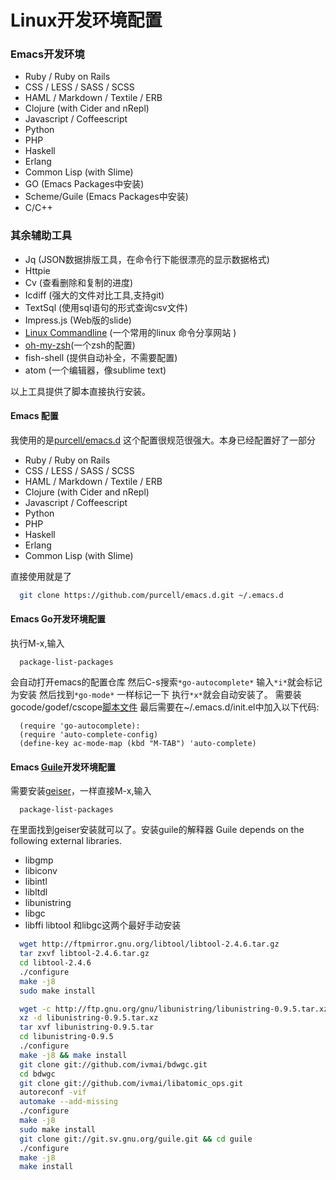 # Linux开发环境配置

### Emacs开发环境
* Ruby / Ruby on Rails
* CSS / LESS / SASS / SCSS
* HAML / Markdown / Textile / ERB
* Clojure (with Cider and nRepl)
* Javascript / Coffeescript
* Python
* PHP
* Haskell
* Erlang
* Common Lisp (with Slime)
* GO  (Emacs Packages中安装)
* Scheme/Guile (Emacs Packages中安装)
* C/C++

### 其余辅助工具
* Jq (JSON数据排版工具，在命令行下能很漂亮的显示数据格式)
* Httpie
* Cv (查看删除和复制的进度)
* Icdiff (强大的文件对比工具,支持git)
* TextSql (使用sql语句的形式查询csv文件)
* Impress.js (Web版的slide)
* [Linux Commandline](http://www.commandlinefu.com/commands/browse/sort-by-votes) (一个常用的linux 命令分享网站 )
* [oh-my-zsh](https://github.com/robbyrussell/oh-my-zsh.git)(一个zsh的配置)
* fish-shell (提供自动补全，不需要配置)
* atom (一个编辑器，像sublime text)

以上工具提供了脚本直接执行安装。

#### Emacs 配置
我使用的是[purcell/emacs.d](https://github.com/purcell/emacs.d) 这个配置很规范很强大。本身已经配置好了一部分
* Ruby / Ruby on Rails
* CSS / LESS / SASS / SCSS
* HAML / Markdown / Textile / ERB
* Clojure (with Cider and nRepl)
* Javascript / Coffeescript
* Python
* PHP
* Haskell
* Erlang
* Common Lisp (with Slime)

直接使用就是了
```Bash
  git clone https://github.com/purcell/emacs.d.git ~/.emacs.d
```

#### Emacs Go开发环境配置
执行M-x,输入
```Emacs
  package-list-packages
```
会自动打开emacs的配置仓库
然后C-s搜索`*go-autocomplete*` 输入`*i*`就会标记为安装
然后找到`*go-mode*` 一样标记一下
执行`*x*`就会自动安装了。
需要装gocode/godef/cscope[脚本文件](install-emacs.d.sh)
最后需要在~/.emacs.d/init.el中加入以下代码:
```Emacs
  (require 'go-autocomplete):
  (require 'auto-complete-config)
  (define-key ac-mode-map (kbd "M-TAB") 'auto-complete)
```
#### Emacs [Guile](http://www.gnu.org/software/guile/download.html#git)开发环境配置
需要安装[geiser](http://www.nongnu.org/geiser/)，一样直接M-x,输入
```Emacs
  package-list-packages
```
在里面找到geiser安装就可以了。安装guile的解释器
Guile depends on the following external libraries.
- libgmp
- libiconv
- libintl
- libltdl
- libunistring
- libgc
- libffi
libtool 和libgc这两个最好手动安装
```Bash
  wget http://ftpmirror.gnu.org/libtool/libtool-2.4.6.tar.gz
  tar zxvf libtool-2.4.6.tar.gz
  cd libtool-2.4.6
  ./configure
  make -j8
  sudo make install

  wget -c http://ftp.gnu.org/gnu/libunistring/libunistring-0.9.5.tar.xz
  xz -d libunistring-0.9.5.tar.xz
  tar xvf libunistring-0.9.5.tar
  cd libunistring-0.9.5
  ./configure
  make -j8 && make install
  git clone git://github.com/ivmai/bdwgc.git
  cd bdwgc
  git clone git://github.com/ivmai/libatomic_ops.git
  autoreconf -vif
  automake --add-missing
  ./configure
  make -j8
  sudo make install
  git clone git://git.sv.gnu.org/guile.git && cd guile
  ./configure
  make -j8
  make install
```


